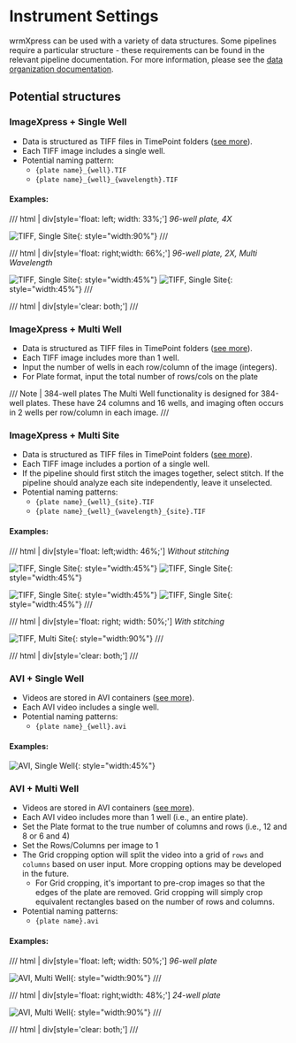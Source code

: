 # Instrument Settings

wrmXpress can be used with a variety of data structures. Some pipelines require a particular structure - these requirements can be found in the relevant pipeline documentation. For more information, please see the [data organization documentation](../data_organization.md).

## Potential structures

### ImageXpress + Single Well

- Data is structured as TIFF files in TimePoint folders ([see more](../data_organization.md)).
- Each TIFF image includes a single well.
- Potential naming pattern:
    - `{plate name}_{well}.TIF`
    - `{plate name}_{well}_{wavelength}.TIF`

#### Examples:

/// html | div[style='float: left; width: 33%;']
*96-well plate, 4X*

![TIFF, Single Site](img/tiff-singlesite.png){: style="width:90%"}
///

/// html | div[style='float: right;width: 66%;']
*96-well plate, 2X, Multi Wavelength*

![TIFF, Single Site](img/tiff-singlesite2.png){: style="width:45%"} ![TIFF, Single Site](img/tiff-singlesite3.png){: style="width:45%"}
///

/// html | div[style='clear: both;']
///

### ImageXpress + Multi Well

- Data is structured as TIFF files in TimePoint folders ([see more](../data_organization.md)).
- Each TIFF image includes more than 1 well.
- Input the number of wells in each row/column of the image (integers).
- For Plate format, input the total number of rows/cols on the plate

/// Note | 384-well plates
The Multi Well functionality is designed for 384-well plates. These have 24 columns and 16 wells, and imaging often occurs in 2 wells per row/column in each image.
///

### ImageXpress + Multi Site

- Data is structured as TIFF files in TimePoint folders ([see more](../data_organization.md)).
- Each TIFF image includes a portion of a single well.
- If the pipeline should first stitch the images together, select stitch. If the pipeline should analyze each site independently, leave it unselected.
- Potential naming patterns:
    - `{plate name}_{well}_{site}.TIF`
    - `{plate name}_{well}_{wavelength}_{site}.TIF`
  
#### Examples:

/// html | div[style='float: left;width: 46%;']
*Without stitching*

![TIFF, Single Site](img/tiff-multisite1.png){: style="width:45%"} ![TIFF, Single Site](img/tiff-multisite2.png){: style="width:45%"}

![TIFF, Single Site](img/tiff-multisite3.png){: style="width:45%"} ![TIFF, Single Site](img/tiff-multisite4.png){: style="width:45%"}
///

/// html | div[style='float: right; width: 50%;']
*With stitching*

![TIFF, Multi Site](img/tiff-multisite.png){: style="width:90%"}
///

/// html | div[style='clear: both;']
///

### AVI + Single Well

- Videos are stored in AVI containers ([see more](../data_organization.md)).
- Each AVI video includes a single well.
- Potential naming patterns:
    - `{plate name}_{well}.avi`

#### Examples:

![AVI, Single Well](img/avi-singlewell.png){: style="width:45%"}

### AVI + Multi Well

- Videos are stored in AVI containers ([see more](../data_organization.md)).
- Each AVI video includes more than 1 well (i.e., an entire plate).
- Set the Plate format to the true number of columns and rows (i.e., 12 and 8 or 6 and 4)
- Set the Rows/Columns per image to 1
- The Grid cropping option will split the video into a grid of `rows` and `columns` based on user input. More cropping options may be developed in the future.
    - For Grid cropping, it's important to pre-crop images so that the edges of the plate are removed. Grid cropping will simply crop equivalent rectangles based on the number of rows and columns.
- Potential naming patterns:
    - `{plate name}.avi`

#### Examples:

/// html | div[style='float: left; width: 50%;']
*96-well plate*

![AVI, Multi Well](img/avi-multiwell.png){: style="width:90%"}
///

/// html | div[style='float: right;width: 48%;']
*24-well plate*

![AVI, Multi Well](img/avi-multiwell2.png){: style="width:90%"}
///

/// html | div[style='clear: both;']
///